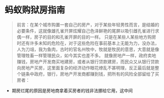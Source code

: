 # 蚂蚁购狱房指南

> 前言：在某个城市购置一套自己的房产，对于某些年轻男性而言，是结婚的必要条件，这就像雄孔雀开屏炫耀自己色泽鲜艳的尾屏以吸引雌孔雀进行求偶一样，房子的目的和孔雀开屏的目的一样。
> 只是在某些人某些地方购房时还有许多未知的危险在，对于这些危险在事前基本上无能为力，没办法，人为刀俎，我为鱼肉，古时的官名州牧中，牧就是牧民的意思，大意就是像管理牲畜一样管理民众，如今其实也差不多。
> 就像房地产一样，政府卖地赚钱，房地产开发商买地建房，或者从银行贷款建房，而民众又从银行贷款向房地产买房，这里面复杂的经济动作眼花缭乱不甚明理，反正最后就是整个链条中政府，银行，房地产开发商都赚到钱，把所有的风险全部留给了买房者：

 - 期房烂尾的原因是房地商拿着买房者的钱非法挪给它用，这中间
<!--stackedit_data:
eyJoaXN0b3J5IjpbLTg2MTU1NDE1MSwtOTUzOTU0LDEzOTA4MD
Q3OCwtMTQ3NTg4MDMxNSw2NTA3NjcwNSwtMTMyMzg3MjQzMiwt
MjM2NjczMjQ4LC0yNDUwODEzNTEsLTE1NzY4Njk4MDIsNTkyMT
E0OTI2LC0xMzU2MjYxMzA1LDI2MTQ3MzIzOSwxMTYwMjg5OTkz
LDg1Njg5NDI2OSwyMTM1MDI1MDYzLDE4NTU1NTIwNjBdfQ==
-->
